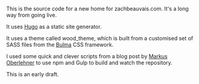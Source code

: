 This is the source code for a new home for zachbeauvais.com. It's a long way from going live.

It uses [Hugo][] as a static site generator.

It uses a theme called wood_theme, which is built from a customised set of SASS files from the [Bulma][] CSS framework.

I used some quick and clever scripts from a blog post by [Markus Oberlehner][Markus] to use npm and Gulp to build and watch the repository.

This is an early draft. 

[Hugo]: http://gohugo.io/
[Bulma]: github.com/jgthms/bulma
[Markus]: https://markus.oberlehner.net/blog/using-gulp-and-uncss-in-combination-with-sass-based-hugo-themes/